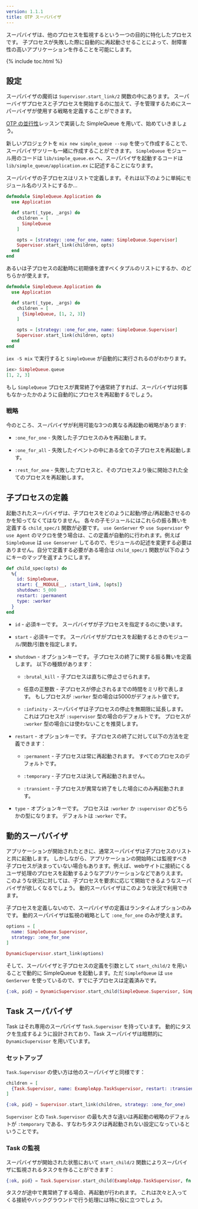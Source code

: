 ```yaml
---
version: 1.1.1
title: OTP スーパバイザ
---
```


スーパバイザは、他のプロセスを監視するという一つの目的に特化したプロセスです。
子プロセスが失敗した際に自動的に再起動させることによって、耐障害性の高いアプリケーションを作ることを可能にします。

{% include toc.html %}

## 設定

スーパバイザの魔術は `Supervisor.start_link/2` 関数の中にあります。
スーパーバイザプロセスと子プロセスを開始するのに加えて、子を管理するためにスーパーバイザが使用する戦略を定義することができます。

[OTP の並行性](../../advanced/otp-concurrency)レッスンで実装した SimpleQueue を用いて、始めていきましょう。

新しいプロジェクトを `mix new simple_queue --sup` を使って作成することで、スーパバイザツリーも一緒に作成することができます。
`SimpleQueue` モジュール用のコードは `lib/simple_queue.ex` へ、スーパバイザを起動するコードは `lib/simple_queue/application.ex` に記述することになります。

スーパバイザの子プロセスはリストで定義します。それは以下のように単純にモジュール名のリストにするか…

```elixir
defmodule SimpleQueue.Application do
  use Application

  def start(_type, _args) do
    children = [
      SimpleQueue
    ]

    opts = [strategy: :one_for_one, name: SimpleQueue.Supervisor]
    Supervisor.start_link(children, opts)
  end
end
```

あるいは子プロセスの起動時に初期値を渡すべくタプルのリストにするか、のどちらかが使えます。

```elixir
defmodule SimpleQueue.Application do
  use Application

  def start(_type, _args) do
    children = [
      {SimpleQueue, [1, 2, 3]}
    ]

    opts = [strategy: :one_for_one, name: SimpleQueue.Supervisor]
    Supervisor.start_link(children, opts)
  end
end
```

`iex -S mix` で実行すると `SimpleQueue` が自動的に実行されるのがわかります。

```elixir
iex> SimpleQueue.queue
[1, 2, 3]
```

もし `SimpleQueue` プロセスが異常終了や通常終了すれば、スーパバイザは何事もなかったかのように自動的にプロセスを再起動するでしょう。

### 戦略

今のところ、スーパバイザが利用可能な3つの異なる再起動の戦略があります:

+ `:one_for_one` - 失敗した子プロセスのみを再起動します。

+ `:one_for_all` - 失敗したイベントの中にある全ての子プロセスを再起動します。

+ `:rest_for_one` - 失敗したプロセスと、そのプロセスより後に開始された全てのプロセスを再起動します。

## 子プロセスの定義

起動されたスーパバイザは、子プロセスをどのように起動/停止/再起動させるのかを知ってなくてはなりません。
各々の子モジュールにはこれらの振る舞いを定義する `child_spec/1` 関数が必要です。
`use GenServer` や `use Supervisor` や `use Agent` のマクロを使う場合は、この定義が自動的に行われます。例えば `SimpleQueue` は `use Genserver` してるので、モジュールの記述を変更する必要はありません。自分で定義する必要がある場合は `child_spec/1` 関数が以下のようにキーのマップを返すようにします。

```elixir
def child_spec(opts) do
  %{
    id: SimpleQueue,
    start: {__MODULE__, :start_link, [opts]}
    shutdown: 5_000
    restart: :permanent
    type: :worker
  }
end
```

+ `id` - 必須キーです。
スーパバイザが子プロセスを指定するのに使います。

+ `start` - 必須キーです。
スーパバイザがプロセスを起動するときのモジュール/関数/引数を指定します。

+ `shutdown` - オプションキーです。
子プロセスの終了に関する振る舞いを定義します。
以下の種類があります：

  + `:brutal_kill` - 子プロセスは直ちに停止させられます。

  + 任意の正整数 - 子プロセスが停止されるまでの時間をミリ秒で表します。
もしプロセスが `:worker` 型の場合は5000がデフォルト値です。

  + `:infinity` - スーパバイザは子プロセスの停止を無期限に延長します。
これはプロセスが `:supervisor` 型の場合のデフォルトです。
プロセスが `:worker` 型の場合には使わないことを推奨します。

+ `restart` - オプションキーです。
子プロセスの終了に対して以下の方法を定義できます：

  + `:permanent` - 子プロセスは常に再起動されます。
すべてのプロセスのデフォルトです。

  + `:temporary` - 子プロセスは決して再起動されません。

  + `:transient` - 子プロセスが異常な終了をした場合にのみ再起動されます。

+ `type` - オプションキーです。
プロセスは `:worker` か `:supervisor` のどちらかの型になります。
デフォルトは `:worker` です。

## 動的スーパバイザ

アプリケーションが開始されたときに、通常スーパバイザは子プロセスのリストと共に起動します。
しかしながら、アプリケーションの開始時には監視すべき子プロセスが決まっていない場合もあります。例えば、webサイトに接続にくるユーザ処理のプロセスを起動するようなアプリケーションなどでありえます。
このような状況に対しては、子プロセスを要求に応じて開始できるようなスーパバイザが欲しくなるでしょう。
動的スーパバイザはこのような状況で利用できます。

子プロセスを定義しないので、スーパバイザの定義はランタイムオプションのみです。
動的スーパバイザは監視の戦略として `:one_for_one` のみが使えます。

```elixir
options = [
  name: SimpleQueue.Supervisor,
  strategy: :one_for_one
]

DynamicSupervisor.start_link(options)
```

そして、スーパバイザと子プロセスの定義を引数として `start_child/2` を用いることで動的に SimpleQueue を起動します。ただ `SimplefQueue` は `use GenServer` を使っているので、すでに子プロセスは定義済みです。

```elixir
{:ok, pid} = DynamicSupervisor.start_child(SimpleQueue.Supervisor, SimpleQueue)
```

## Task スーパバイザ

Task はそれ専用のスーパバイザ `Task.Supervisor` を持っています。
動的にタスクを生成するように設計されており、Task スーパバイザは暗黙的に `DynamicSupervisor` を用いています。

### セットアップ

`Task.Supervisor` の使い方は他のスーパバイザと同様です：

```elixir
children = [
  {Task.Supervisor, name: ExampleApp.TaskSupervisor, restart: :transient}
]

{:ok, pid} = Supervisor.start_link(children, strategy: :one_for_one)
```

`Supervisor` との `Task.Supervisor` の最も大きな違いは再起動の戦略のデフォルトが `:temporary` である、すなわちタスクは再起動されない設定になっているということです。

### Task の監視

スーパバイザが開始された状態において `start_child/2` 関数によりスーパバイザに監視されるタスクを作ることができます：

```elixir
{:ok, pid} = Task.Supervisor.start_child(ExampleApp.TaskSupervisor, fn -> background_work end)
```

タスクが途中で異常終了する場合、再起動が行われます。
これは次々と入ってくる接続やバックグラウンドで行う処理には特に役に立つでしょう。

